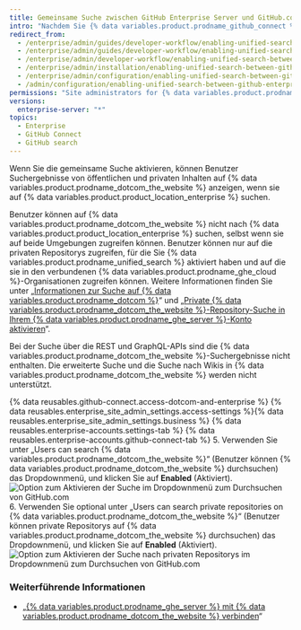 ```yaml
---
title: Gemeinsame Suche zwischen GitHub Enterprise Server und GitHub.com aktivieren
intro: "Nachdem Sie {% data variables.product.prodname_github_connect %} aktiviert haben, können Sie die Suche nach {% data variables.product.prodname_dotcom_the_website %} von Ihrer {% data variables.product.product_location_enterprise %} aus zulassen."
redirect_from:
  - /enterprise/admin/guides/developer-workflow/enabling-unified-search-between-github-enterprise-and-github-com/
  - /enterprise/admin/guides/developer-workflow/enabling-unified-search-between-github-enterprise-server-and-github-com/
  - /enterprise/admin/developer-workflow/enabling-unified-search-between-github-enterprise-server-and-githubcom/
  - /enterprise/admin/installation/enabling-unified-search-between-github-enterprise-server-and-githubcom
  - /enterprise/admin/configuration/enabling-unified-search-between-github-enterprise-server-and-githubcom
  - /admin/configuration/enabling-unified-search-between-github-enterprise-server-and-githubcom
permissions: "Site administrators for {% data variables.product.prodname_ghe_server %} who are also owners of the connected {% data variables.product.prodname_ghe_cloud %} organization or enterprise account can enable unified search between {% data variables.product.prodname_ghe_server %} and {% data variables.product.prodname_dotcom_the_website %}."
versions:
  enterprise-server: "*"
topics:
  - Enterprise
  - GitHub Connect
  - GitHub search
---
```


Wenn Sie die gemeinsame Suche aktivieren, können Benutzer Suchergebnisse von öffentlichen und privaten Inhalten auf {% data variables.product.prodname_dotcom_the_website %} anzeigen, wenn sie auf {% data variables.product.product_location_enterprise %} suchen.

Benutzer können auf {% data variables.product.prodname_dotcom_the_website %} nicht nach {% data variables.product.product_location_enterprise %} suchen, selbst wenn sie auf beide Umgebungen zugreifen können. Benutzer können nur auf die privaten Repositorys zugreifen, für die Sie {% data variables.product.prodname_unified_search %} aktiviert haben und auf die sie in den verbundenen {% data variables.product.prodname_ghe_cloud %}-Organisationen zugreifen können. Weitere Informationen finden Sie unter „[Informationen zur Suche auf {% data variables.product.prodname_dotcom %}](/articles/about-searching-on-github/#searching-across-github-enterprise-and-githubcom-simultaneously)“ und „[Private {% data variables.product.prodname_dotcom_the_website %}-Repository-Suche in Ihrem {% data variables.product.prodname_ghe_server %}-Konto aktivieren](/articles/enabling-private-github-com-repository-search-in-your-github-enterprise-server-account)“.

Bei der Suche über die REST und GraphQL-APIs sind die {% data variables.product.prodname_dotcom_the_website %}-Suchergebnisse nicht enthalten. Die erweiterte Suche und die Suche nach Wikis in {% data variables.product.prodname_dotcom_the_website %} werden nicht unterstützt.

{% data reusables.github-connect.access-dotcom-and-enterprise %}
{% data reusables.enterprise_site_admin_settings.access-settings %}{% data reusables.enterprise_site_admin_settings.business %}
{% data reusables.enterprise-accounts.settings-tab %}
{% data reusables.enterprise-accounts.github-connect-tab %} 5. Verwenden Sie unter „Users can search {% data variables.product.prodname_dotcom_the_website %}“ (Benutzer können {% data variables.product.prodname_dotcom_the_website %} durchsuchen) das Dropdownmenü, und klicken Sie auf **Enabled** (Aktiviert). ![Option zum Aktivieren der Suche im Dropdownmenü zum Durchsuchen von GitHub.com](/assets/images/enterprise/site-admin-settings/github-dotcom-enable-search.png) 6. Verwenden Sie optional unter „Users can search private repositories on {% data variables.product.prodname_dotcom_the_website %}“ (Benutzer können private Repositorys auf {% data variables.product.prodname_dotcom_the_website %} durchsuchen) das Dropdownmenü, und klicken Sie auf **Enabled** (Aktiviert). ![Option zum Aktivieren der Suche nach privaten Repositorys im Dropdownmenü zum Durchsuchen von GitHub.com](/assets/images/enterprise/site-admin-settings/enable-private-search.png)

### Weiterführende Informationen

- „[{% data variables.product.prodname_ghe_server %} mit {% data variables.product.prodname_dotcom_the_website %} verbinden](/enterprise/admin/guides/developer-workflow/connecting-github-enterprise-server-to-github-com)“
